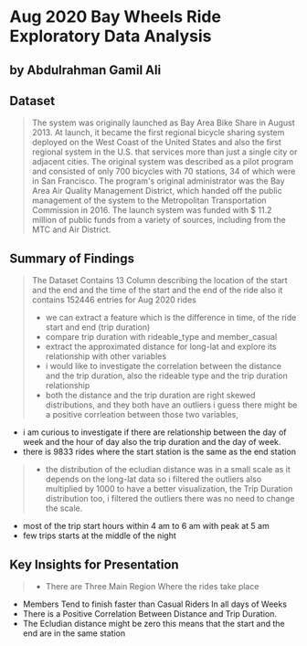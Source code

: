 # Aug 2020 Bay Wheels Ride Exploratory Data Analysis
## by Abdulrahman Gamil Ali


## Dataset

> The system was originally launched as Bay Area Bike Share in August 2013. At launch, it became the first regional bicycle sharing system deployed on the West Coast of the United States and also the first regional system in the U.S. that services more than just a single city or adjacent cities. The original system was described as a pilot program and consisted of only 700 bicycles with 70 stations, 34 of which were in San Francisco. The program's original administrator was the Bay Area Air Quality Management District, which handed off the public management of the system to the Metropolitan Transportation Commission in 2016. The launch system was funded with $ 11.2 million of public funds from a variety of sources, including from the MTC and Air District. 


## Summary of Findings

> The Dataset Contains 13 Column describing the location of the start and the end and the time of the start and the end of the ride also it contains 152446 entries for Aug 2020 rides
>* we can extract a feature which is the difference in time, of the ride start and end (trip duration)
>* compare trip duration with rideable_type and member_casual
>* extract the approximated distance for long-lat and explore its relationship with other variables
>* i would like to investigate the correlation between the distance and the trip duration, also the rideable type and the trip duration relationship
> * both the distance and the trip duration are right skewed distributions, and they both have an outliers i guess there might be a positive corrleation between those two variables, 
* i am curious to investigate if there are relationship between the day of week and the hour of day also the trip duration and the day of week.
* there is 9833 rides where the start station is the same as the end station
>* the distribution of the ecludian distance was in a small scale as it depends on the long-lat data so i filtered the outliers also multiplied by 1000 to have a better visualization,
the Trip Duration distribution too, i filtered the outliers there was no need to change the scale.
* most of the trip start hours within 4 am to 6 am with peak at 5 am
* few trips starts at the middle of the night 

## Key Insights for Presentation

> * There are Three Main Region Where the rides take place
* Members Tend to finish faster than Casual Riders In all days of Weeks
* There is a Positive Correlation Between Distance and Trip Duration.
* The Ecludian distance might be zero this means that the start and the end are in the same station 